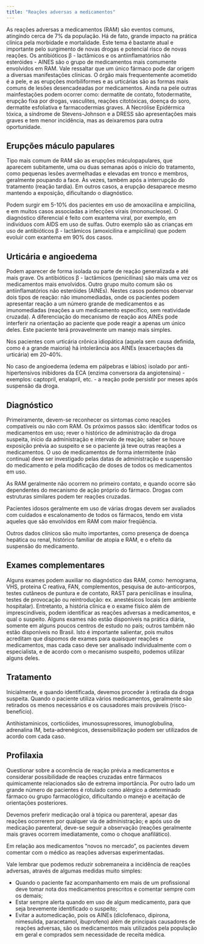 ```yaml
---
title: "Reações adversas a medicamentos"
---
```


As reações adversas a medicamentos (RAM) são eventos comuns, atingindo cerca de 7% da população. Há de fato, grande impacto na prática clínica pela morbidade e mortalidade. Este tema é bastante atual e importante pelo surgimento de novas drogas e potencial risco de novas reações. Os antibióticos <span lang="EL">β</span> - lactâmicos e os antiinflamatórios não esteróides - AINES são o grupo de medicamentos mais comumente envolvidos em RAM. Vale ressaltar que um único fármaco pode dar origem a diversas manifestações clínicas. O órgão mais frequentemente acometido é a pele, e as erupções morbiliformes e as urticárias são as formas mais comuns de lesões desencadeadas por medicamentos. Ainda na pele outras mainfestações podem ocorrer como: dermatite de contato, fotodermatite, erupção fixa por drogas, vasculites, reações citotóxicas, doença do soro, dermatite esfoliativa e farmacodermias graves. A Necrólise Epidérmica tóxica, a síndrome de Stevens-Johnson e a DRESS são apresentações mais graves e tem menor incidência, mas as deixaremos para outra oportunidade.

## Erupções máculo papulares

Tipo mais comum de RAM são as erupções máculopapulares, que aparecem subitamente, uma ou duas semanas após o início do tratamento, como pequenas lesões avermelhadas e elevadas em tronco e membros, geralmente poupando a face. Às vezes, também após a interrupção do tratamento (reação tardia). Em outros casos, a erupção desaparece mesmo mantendo a exposição, dificultando o diagnóstico.

Podem surgir em 5-10% dos pacientes em uso de amoxacilina e ampicilina, e em muitos casos associadas a infecções virais (mononucleose). O diagnóstico diferencial é feito com exantema viral, por exemplo, em indivíduos com AIDS em uso de sulfas. Outro exemplo são as crianças em uso de antibióticos <span lang="EL">β</span> - lactâmicos (amoxicilina e ampicilina) que podem evoluir com exantema em 90% dos casos.

## Urticária e angioedema

Podem aparecer de forma isolada ou parte de reação generalizada e até mais grave. Os antibióticos <span lang="EL">β</span> - lactâmicos (penicilinas) são mais uma vez os medicamentos mais envolvidos. Outro grupo muito comum são os antiinflamatórios não esteróides (AINEs). Nestes casos podemos observar dois tipos de reação: não imunomediadas, onde os pacientes podem apresentar reação a um número grande de medicamentos e as imunomediadas (reações a um medicamento específico, sem reatividade cruzada). A diferenciação do mecanismo de reação aos AINEs pode interferir na orientação ao paciente que pode reagir a apenas um único deles. Este paciente terá provavelmente um manejo mais simples.

Nos pacientes com urticária crônica idiopática (aquela sem causa definida, como é a grande maioria) há intolerância aos AINEs (exacerbações da urticária) em 20-40%.

No caso de angioedema (edema em pálpebras e lábios) isolado por anti-hipertensivos inibidores da ECA (enzima conversora da angiotensina) - exemplos: captopril, enalapril, etc. - a reação pode persistir por meses após suspensão da droga.

## Diagnóstico

Primeiramente, devem-se reconhecer os sintomas como reações compatíveis ou não com RAM. Os próximos passos são: identificar todos os medicamentos em uso; rever o histórico de administração da droga suspeita, início da administração e intervalo de reação; saber se houve exposição prévia ao suspeito e se o paciente já teve outras reações a medicamentos. O uso de medicamentos de forma intermitente (não continua) deve ser investigado pelas datas de administração e suspensão do medicamento e pela modificação de doses de todos os medicamentos em uso.

As RAM geralmente não ocorrem no primeiro contato, e quando ocorre são dependentes do mecanismo de ação próprio do fármaco. Drogas com estruturas similares podem ter reações cruzadas.

Pacientes idosos geralmente em uso de várias drogas devem ser avaliados com cuidados e escalonamento de todos os fármacos, tendo em vista aqueles que são envolvidos em RAM com maior freqüência.

Outros dados clínicos são muito importantes, como presença de doença hepática ou renal, histórico familiar de atopia e RAM, e o efeito da suspensão do medicamento.

## Exames complementares

Alguns exames podem auxiliar no diagnóstico das RAM, como: hemograma, VHS, proteina C reativa, FAN, complementos, pesquisa de auto-anticorpos, testes cutâneos de puntura e de contato, RAST para penicilinas e insulina, testes de provocação ou reintrodução: ex. anestésicos locais (em ambiente hospitalar). Entretanto, a história clínica e o exame físico além de imprescindíveis, podem identificar as reações adversas a medicamentos, e qual o suspeito. Alguns exames não estão disponíveis na prática diária, somente em alguns poucos centros de estudo no país; outros também não estão disponíveis no Brasil. Isto é importante salientar, pois muitos acreditam que dispomos de exames para quaisquer reações e medicamentos, mas cada caso deve ser analisado individualmente com o especialista, e de acordo com o mecanismo suspeito, podemos utilizar alguns deles.

## Tratamento

Inicialmente, e quando identificada, devemos proceder à retirada da droga suspeita. Quando o paciente utiliza vários medicamentos, geralmente são retirados os menos necessários e os causadores mais prováveis (risco-benefício).

Antihistaminicos, corticóides, imunossupressores, imunoglobulina, adrenalina IM, beta-adrenégicos, dessensibilização podem ser utilizados de acordo com cada caso.

## Profilaxia

Questionar sobre a ocorrência de reação prévia a medicamentos e considerar possibilidade de reações cruzadas entre fármacos quimicamente relacionados são de extrema importância. Por outro lado um grande número de pacientes é rotulado como alérgico a determinado fármaco ou grupo farmacológico, dificultando o manejo e aceitação de orientações posteriores.

Devemos preferir medicação oral à tópica ou parenteral, apesar das reações ocorrerem por qualquer via de administração; e após uso de medicação parenteral, deve-se seguir a observação (reações geralmente mais graves ocorrem imediatamente, como o choque anafilático).

Em relação aos medicamentos “novos no mercado”, os pacientes devem comentar com o médico as reações adversas experimentadas.

Vale lembrar que podemos reduzir sobremaneira a incidência de reações adversas, através de algumas medidas muito simples:

- Quando o paciente faz acompanhamento em mais de um profissional deve tomar nota dos medicamentos prescritos e comentar sempre com os demais;
- Estar sempre alerta quando em uso de algum medicamento, para que seja brevemente identificado o suspeito;
- Evitar a automedicação, pois os AINEs (diclofenaco, dipirona, nimesulida, paracetamol, ibuprofeno) além de principais causadores de reações adversas, são os medicamentos mais utilizados pela população em geral e comprados sem necessidade de receita médica.
